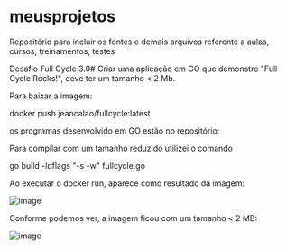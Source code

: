 # meusprojetos
Repositório para incluir os fontes e demais arquivos referente a aulas, cursos, treinamentos, testes

Desafio Full Cycle 3.0#
Criar uma aplicação em GO que demonstre "Full Cycle Rocks!", deve ter um tamanho < 2 Mb.

Para baixar a imagem:

docker push jeancalao/fullcycle:latest

os programas desenvolvido em GO estão no repositório:

Para compilar com um tamanho reduzido utilizei o comando

go build -ldflags "-s -w" fullcycle.go

Ao executar o docker run, aparece como resultado da imagem:

![image](https://user-images.githubusercontent.com/127217371/223456819-dd951cf7-b926-448e-aa36-27d176132058.png)

Conforme podemos ver, a imagem ficou com um tamanho < 2 MB:

![image](https://user-images.githubusercontent.com/127217371/223457388-5718af53-6f86-4dab-9cf4-4d7bbcc6d05a.png)

